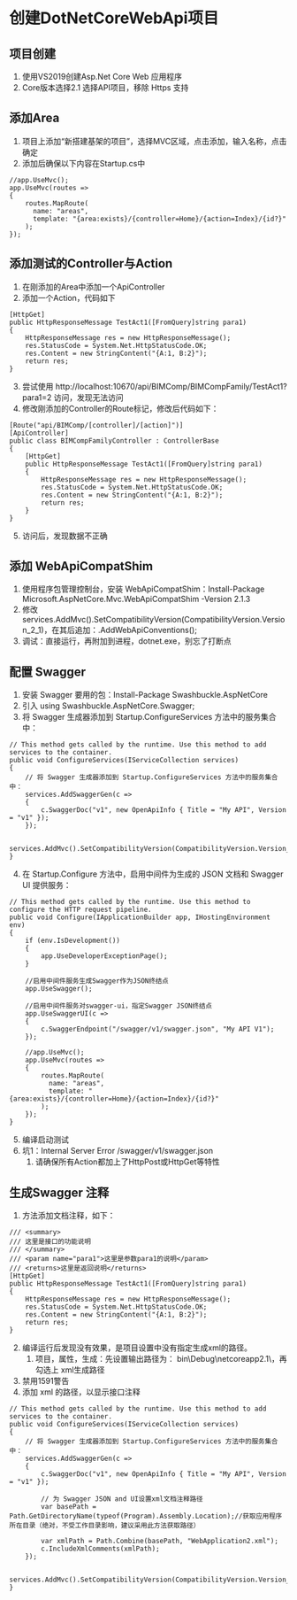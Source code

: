 # 创建DotNetCoreWebApi项目

## 项目创建
1. 使用VS2019创建Asp.Net Core Web 应用程序
2. Core版本选择2.1 选择API项目，移除 Https 支持

## 添加Area
1. 项目上添加“新搭建基架的项目”，选择MVC区域，点击添加，输入名称，点击确定
2. 添加后确保以下内容在Startup.cs中
```
//app.UseMvc();
app.UseMvc(routes =>
{
    routes.MapRoute(
      name: "areas",
      template: "{area:exists}/{controller=Home}/{action=Index}/{id?}"
    );
});
```

## 添加测试的Controller与Action
1. 在刚添加的Area中添加一个ApiController
2. 添加一个Action，代码如下
```
[HttpGet]
public HttpResponseMessage TestAct1([FromQuery]string para1)
{
    HttpResponseMessage res = new HttpResponseMessage();
    res.StatusCode = System.Net.HttpStatusCode.OK;
    res.Content = new StringContent("{A:1, B:2}");
    return res;
}
```
3. 尝试使用 http://localhost:10670/api/BIMComp/BIMCompFamily/TestAct1?para1=2 访问，发现无法访问
4. 修改刚添加的Controller的Route标记，修改后代码如下：
```
[Route("api/BIMComp/[controller]/[action]")]
[ApiController]
public class BIMCompFamilyController : ControllerBase
{
    [HttpGet]
    public HttpResponseMessage TestAct1([FromQuery]string para1)
    {
        HttpResponseMessage res = new HttpResponseMessage();
        res.StatusCode = System.Net.HttpStatusCode.OK;
        res.Content = new StringContent("{A:1, B:2}");
        return res;
    }
}
```
5. 访问后，发现数据不正确

## 添加 WebApiCompatShim
1. 使用程序包管理控制台，安装 WebApiCompatShim：Install-Package Microsoft.AspNetCore.Mvc.WebApiCompatShim -Version 2.1.3
2. 修改 services.AddMvc().SetCompatibilityVersion(CompatibilityVersion.Version_2_1)，在其后追加：.AddWebApiConventions();
3. 调试：直接运行，再附加到进程，dotnet.exe，别忘了打断点

## 配置 Swagger
1. 安装 Swagger 要用的包：Install-Package Swashbuckle.AspNetCore
2. 引入 using Swashbuckle.AspNetCore.Swagger;
3. 将 Swagger 生成器添加到 Startup.ConfigureServices 方法中的服务集合中：
```
// This method gets called by the runtime. Use this method to add services to the container.
public void ConfigureServices(IServiceCollection services)
{
    // 将 Swagger 生成器添加到 Startup.ConfigureServices 方法中的服务集合中：
    services.AddSwaggerGen(c =>
    {
        c.SwaggerDoc("v1", new OpenApiInfo { Title = "My API", Version = "v1" });
    });

    services.AddMvc().SetCompatibilityVersion(CompatibilityVersion.Version_2_1).AddWebApiConventions(); 
}
```
4. 在 Startup.Configure 方法中，启用中间件为生成的 JSON 文档和 Swagger UI 提供服务：
```
// This method gets called by the runtime. Use this method to configure the HTTP request pipeline.
public void Configure(IApplicationBuilder app, IHostingEnvironment env)
{
    if (env.IsDevelopment())
    {
        app.UseDeveloperExceptionPage();
    }

    //启用中间件服务生成Swagger作为JSON终结点
    app.UseSwagger();

    //启用中间件服务对swagger-ui，指定Swagger JSON终结点
    app.UseSwaggerUI(c =>
    {
        c.SwaggerEndpoint("/swagger/v1/swagger.json", "My API V1");
    });

    //app.UseMvc();
    app.UseMvc(routes =>
    {
        routes.MapRoute(
          name: "areas",
          template: "{area:exists}/{controller=Home}/{action=Index}/{id?}"
        );
    });
}
```
5. 编译启动测试
6. 坑1：Internal Server Error /swagger/v1/swagger.json
    1. 请确保所有Action都加上了HttpPost或HttpGet等特性

## 生成Swagger 注释
1. 方法添加文档注释，如下：
```
/// <summary>
/// 这里是接口的功能说明
/// </summary>
/// <param name="para1">这里是参数para1的说明</param>
/// <returns>这里是返回说明</returns>
[HttpGet]
public HttpResponseMessage TestAct1([FromQuery]string para1)
{
    HttpResponseMessage res = new HttpResponseMessage();
    res.StatusCode = System.Net.HttpStatusCode.OK;
    res.Content = new StringContent("{A:1, B:2}");
    return res;
}
```
2. 编译运行后发现没有效果，是项目设置中没有指定生成xml的路径。
    1. 项目，属性，生成：先设置输出路径为： bin\Debug\netcoreapp2.1\，再勾选上 xml生成路径
3. 禁用1591警告
4. 添加 xml 的路径，以显示接口注释
```
// This method gets called by the runtime. Use this method to add services to the container.
public void ConfigureServices(IServiceCollection services)
{
    // 将 Swagger 生成器添加到 Startup.ConfigureServices 方法中的服务集合中：
    services.AddSwaggerGen(c =>
    {
        c.SwaggerDoc("v1", new OpenApiInfo { Title = "My API", Version = "v1" });

        // 为 Swagger JSON and UI设置xml文档注释路径
        var basePath = Path.GetDirectoryName(typeof(Program).Assembly.Location);//获取应用程序所在目录（绝对，不受工作目录影响，建议采用此方法获取路径）

        var xmlPath = Path.Combine(basePath, "WebApplication2.xml");
        c.IncludeXmlComments(xmlPath);
    });

    services.AddMvc().SetCompatibilityVersion(CompatibilityVersion.Version_2_1).AddWebApiConventions(); 
}
```
